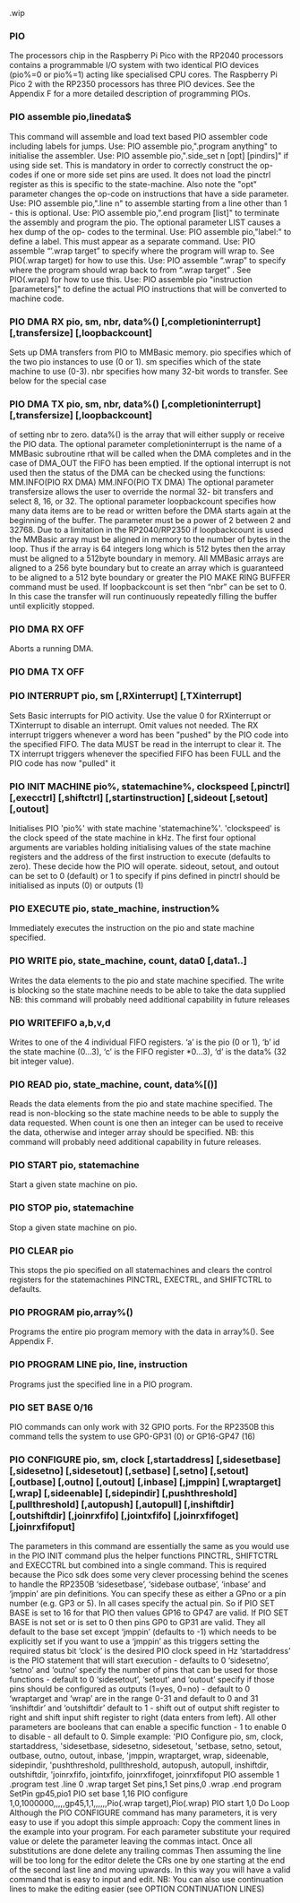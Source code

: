 .wip


### PIO

The processors chip in the Raspberry Pi Pico with the RP2040 processors contains a programmable I/O system with two identical PIO devices (pio%=0 or pio%=1) acting like specialised CPU cores. The Raspberry Pi Pico 2 with the RP2350 processors has three PIO devices. See the Appendix F for a more detailed description of programming PIOs.

### PIO assemble pio,linedata$

This command will assemble and load text based PIO assembler code including labels for jumps. Use: PIO assemble pio,".program anything" to initialise the assembler. Use: PIO assemble pio,".side_set n [opt] [pindirs]" if using side set. This is mandatory in order to correctly construct the op-codes if one or more side set pins are used. It does not load the pinctrl register as this is specific to the state-machine. Also note the "opt" parameter changes the op-code on instructions that have a side parameter. Use: PIO assemble pio,".line n" to assemble starting from a line other than 1 - this is optional. Use: PIO assemble pio,".end program [list]" to terminate the assembly and program the pio. The optional parameter LIST causes a hex dump of the op- codes to the terminal. Use: PIO assemble pio,"label:" to define a label. This must appear as a separate command. Use: PIO assemble “’.wrap target” to specify where the program will wrap to. See PIO(.wrap target) for how to use this. Use: PIO assemble “.wrap” to specify where the program should wrap back to from “.wrap target” . See PIO(.wrap) for how to use this. Use: PIO assemble pio "instruction [parameters]" to define the actual PIO instructions that will be converted to machine code.

### PIO DMA RX pio, sm, nbr, data%() [,completioninterrupt] [,transfersize] [,loopbackcount]

Sets up DMA transfers from PIO to MMBasic memory. pio specifies which of the two pio instances to use (0 or 1). sm specifies which of the state machine to use (0-3). nbr specifies how many 32-bit words to transfer. See below for the special case

### PIO DMA TX pio, sm, nbr, data%() [,completioninterrupt] [,transfersize] [,loopbackcount]

of setting nbr to zero. data%() is the array that will either supply or receive the PIO data. The optional parameter completioninterrupt is the name of a MMBasic subroutine rthat will be called when the DMA completes and in the case of DMA_OUT the FIFO has been emptied. If the optional interrupt is not used then the status of the DMA can be checked using the functions: MM.INFO(PIO RX DMA) MM.INFO(PIO TX DMA) The optional parameter transfersize allows the user to override the normal 32- bit transfers and select 8, 16, or 32. The optional parameter loopbackcount specifies how many data items are to be read or written before the DMA starts again at the beginning of the buffer. The parameter must be a power of 2 between 2 and 32768. Due to a limitation in the RP2040/RP2350 if loopbackcount is used the MMBasic array must be aligned in memory to the number of bytes in the loop. Thus if the array is 64 integers long which is 512 bytes then the array must be aligned to a 512byte boundary in memory. All MMBasic arrays are aligned to a 256 byte boundary but to create an array which is guaranteed to be aligned to a 512 byte boundary or greater the PIO MAKE RING BUFFER command must be used. If loopbackcount is set then “nbr” can be set to 0. In this case the transfer will run continuously repeatedly filling the buffer until explicitly stopped.

### PIO DMA RX OFF

Aborts a running DMA.

### PIO DMA TX OFF



### PIO INTERRUPT pio, sm [,RXinterrupt] [,TXinterrupt]

Sets Basic interrupts for PIO activity. Use the value 0 for RXinterrupt or TXinterrupt to disable an interrupt. Omit values not needed. The RX interrupt triggers whenever a word has been "pushed" by the PIO code into the specified FIFO. The data MUST be read in the interrupt to clear it. The TX interrupt triggers whenever the specified FIFO has been FULL and the PIO code has now "pulled" it

### PIO INIT MACHINE pio%, statemachine%, clockspeed [,pinctrl] [,execctrl] [,shiftctrl] [,startinstruction] [,sideout [,setout] [,outout]

Initialises PIO 'pio%' with state machine 'statemachine%'. 'clockspeed' is the clock speed of the state machine in kHz. The first four optional arguments are variables holding initialising values of the state machine registers and the address of the first instruction to execute (defaults to zero). These decide how the PIO will operate. sideout, setout, and outout can be set to 0 (default) or 1 to specify if pins defined in pinctrl should be initialised as inputs (0) or outputs (1)

### PIO EXECUTE pio, state_machine, instruction%

Immediately executes the instruction on the pio and state machine specified.

### PIO WRITE pio, state_machine, count, data0 [,data1..]

Writes the data elements to the pio and state machine specified. The write is blocking so the state machine needs to be able to take the data supplied NB: this command will probably need additional capability in future releases

### PIO WRITEFIFO a,b,v,d

Writes to one of the 4 individual FIFO registers. ‘a’ is the pio (0 or 1), ‘b’ id the state machine (0...3), ‘c’ is the FIFO register *0…3), ‘d’ is the data% (32 bit integer value).

### PIO READ pio, state_machine, count, data%[()]

Reads the data elements from the pio and state machine specified. The read is non-blocking so the state machine needs to be able to supply the data requested. When count is one then an integer can be used to receive the data, otherwise and integer array should be specified. NB: this command will probably need additional capability in future releases.

### PIO START pio, statemachine

Start a given state machine on pio.

### PIO STOP pio, statemachine

Stop a given state machine on pio.

### PIO CLEAR pio

This stops the pio specified on all statemachines and clears the control registers for the statemachines PINCTRL, EXECTRL, and SHIFTCTRL to defaults.

### PIO PROGRAM pio,array%()

Programs the entire pio program memory with the data in array%(). See Appendix F.

### PIO PROGRAM LINE pio, line, instruction

Programs just the specified line in a PIO program.

### PIO SET BASE 0/16

PIO commands can only work with 32 GPIO ports. For the RP2350B this command tells the system to use GP0-GP31 (0) or GP16-GP47 (16)

### PIO CONFIGURE pio, sm, clock [,startaddress] [,sidesetbase] [,sidesetno] [,sidesetout] [,setbase] [,setno] [,setout] [,outbase] [,outno] [,outout] [,inbase] [,jmppin] [,wraptarget] [,wrap] [,sideenable] [,sidepindir] [,pushthreshold] [,pullthreshold] [,autopush] [,autopull] [,inshiftdir] [,outshiftdir] [,joinrxfifo] [,jointxfifo] [,joinrxfifoget] [,joinrxfifoput]

The parameters in this command are essentially the same as you would use in the PIO INIT command plus the helper functions PINCTRL, SHIFTCTRL and EXECCTRL but combined into a single command. This is required because the Pico sdk does some very clever processing behind the scenes to handle the RP2350B ‘sidesetbase’, ‘sidebase outbase’, ‘inbase’ and ‘jmppin’ are pin definitions. You can specify these as either a GPno or a pin number (e.g. GP3 or 5). In all cases specify the actual pin. So if PIO SET BASE is set to 16 for that PIO then values GP16 to GP47 are valid. If PIO SET BASE is not set or is set to 0 then pins GP0 to GP31 are valid. They all default to the base set except ‘jmppin’ (defaults to -1) which needs to be explicitly set if you want to use a ‘jmppin’ as this triggers setting the required status bit ‘clock’ is the desired PIO clock speed in Hz ‘startaddress’ is the PIO statement that will start execution - defaults to 0 ‘sidesetno’, ‘setno’ and ‘outno’ specify the number of pins that can be used for those functions - default to 0 ‘sidesetout’, ‘setout’ and ‘outout’ specify if those pins should be configured as outputs (1=yes, 0=no) - default to 0 ‘wraptarget and ‘wrap’ are in the range 0-31 and default to 0 and 31 ‘inshiftdir’ and ‘outshiftdir’ default to 1 - shift out of output shift register to right and shift input shift register to right (data enters from left). All other parameters are booleans that can enable a specific function - 1 to enable 0 to disable - all default to 0. Simple example: 'PIO Configure pio, sm, clock, startaddress, 'sidesetbase, sidesetno, sidesetout, 'setbase, setno, setout, outbase, outno, outout, inbase, 'jmppin, wraptarget, wrap, sideenable, sidepindir, 'pushthreshold, pullthreshold, autopush, autopull, inshiftdir, outshiftdir, 'joinrxfifo, jointxfifo, joinrxfifoget, joinrxfifoput PIO assemble 1 .program test .line 0 .wrap target Set pins,1 Set pins,0 .wrap .end program SetPin gp45,pio1 PIO set base 1,16 PIO configure 1,0,1000000,,,,,gp45,1,1,,,,,,Pio(.wrap target),Pio(.wrap) PIO start 1,0 Do Loop Although the PIO CONFIGURE command has many parameters, it is very easy to use if you adopt this simple approach: Copy the comment lines in the example into your program. For each parameter substitute your required value or delete the parameter leaving the commas intact. Once all substitutions are done delete any trailing commas Then assuming the line will be too long for the editor delete the CRs one by one starting at the end of the second last line and moving upwards. In this way you will have a valid command that is easy to input and edit. NB: You can also use continuation lines to make the editing easier (see OPTION CONTINUATION LINES)